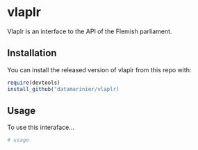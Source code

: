 
# vlaplr

Vlaplr is an interface to the API of the Flemish parliament.

## Installation

You can install the released version of vlaplr from this repo with:

``` r
require(devtools)
install_github("datamarinier/vlaplr)
```

## Usage

To use this interaface…

``` r
# usage
```
